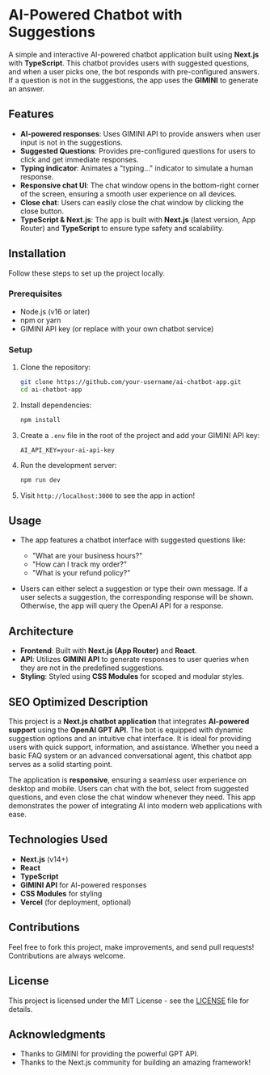 # AI-Powered Chatbot with Suggestions

A simple and interactive AI-powered chatbot application built using **Next.js** with **TypeScript**. This chatbot provides users with suggested questions, and when a user picks one, the bot responds with pre-configured answers. If a question is not in the suggestions, the app uses the **GIMINI** to generate an answer.

## Features

- **AI-powered responses**: Uses GIMINI API to provide answers when user input is not in the suggestions.
- **Suggested Questions**: Provides pre-configured questions for users to click and get immediate responses.
- **Typing indicator**: Animates a "typing..." indicator to simulate a human response.
- **Responsive chat UI**: The chat window opens in the bottom-right corner of the screen, ensuring a smooth user experience on all devices.
- **Close chat**: Users can easily close the chat window by clicking the close button.
- **TypeScript & Next.js**: The app is built with **Next.js** (latest version, App Router) and **TypeScript** to ensure type safety and scalability.
  
## Installation

Follow these steps to set up the project locally.

### Prerequisites

- Node.js (v16 or later)
- npm or yarn
- GIMINI API key (or replace with your own chatbot service)

### Setup

1. Clone the repository:
    ```bash
    git clone https://github.com/your-username/ai-chatbot-app.git
    cd ai-chatbot-app
    ```

2. Install dependencies:
    ```bash
    npm install
    ```

3. Create a `.env` file in the root of the project and add your GIMINI API key:
    ```
    AI_API_KEY=your-ai-api-key
    ```

4. Run the development server:
    ```bash
    npm run dev
    ```

5. Visit `http://localhost:3000` to see the app in action!

## Usage

- The app features a chatbot interface with suggested questions like:
  - "What are your business hours?"
  - "How can I track my order?"
  - "What is your refund policy?"

- Users can either select a suggestion or type their own message. If a user selects a suggestion, the corresponding response will be shown. Otherwise, the app will query the OpenAI API for a response.

## Architecture

- **Frontend**: Built with **Next.js (App Router)** and **React**.
- **API**: Utilizes **GIMINI API** to generate responses to user queries when they are not in the predefined suggestions.
- **Styling**: Styled using **CSS Modules** for scoped and modular styles.

## SEO Optimized Description

This project is a **Next.js chatbot application** that integrates **AI-powered support** using the **OpenAI GPT API**. The bot is equipped with dynamic suggestion options and an intuitive chat interface. It is ideal for providing users with quick support, information, and assistance. Whether you need a basic FAQ system or an advanced conversational agent, this chatbot app serves as a solid starting point.

The application is **responsive**, ensuring a seamless user experience on desktop and mobile. Users can chat with the bot, select from suggested questions, and even close the chat window whenever they need. This app demonstrates the power of integrating AI into modern web applications with ease.

## Technologies Used

- **Next.js** (v14+)
- **React**
- **TypeScript**
- **GIMINI  API** for AI-powered responses
- **CSS Modules** for styling
- **Vercel** (for deployment, optional)

## Contributions

Feel free to fork this project, make improvements, and send pull requests! Contributions are always welcome.

## License

This project is licensed under the MIT License - see the [LICENSE](LICENSE) file for details.

## Acknowledgments

- Thanks to GIMINI for providing the powerful GPT API.
- Thanks to the Next.js community for building an amazing framework!
